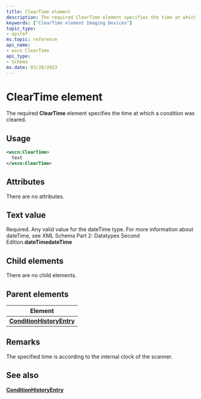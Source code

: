 ```yaml
---
title: ClearTime element
description: The required ClearTime element specifies the time at which a condition was cleared.
keywords: ["ClearTime element Imaging Devices"]
topic_type:
- apiref
ms.topic: reference
api_name:
- wscn ClearTime
api_type:
- Schema
ms.date: 03/28/2023
---
```


# ClearTime element

The required **ClearTime** element specifies the time at which a condition was cleared.

## Usage

```xml
<wscn:ClearTime>
  text
</wscn:ClearTime>
```

## Attributes

There are no attributes.

## Text value

Required. Any valid value for the dateTime type. For more information about dateTime, see XML Schema Part 2: Datatypes Second Edition.**dateTimedateTime**

## Child elements

There are no child elements.

## Parent elements

| Element |
|--|
| [**ConditionHistoryEntry**](conditionhistoryentry.md) |

## Remarks

The specified time is according to the internal clock of the scanner.

## See also

[**ConditionHistoryEntry**](conditionhistoryentry.md)
